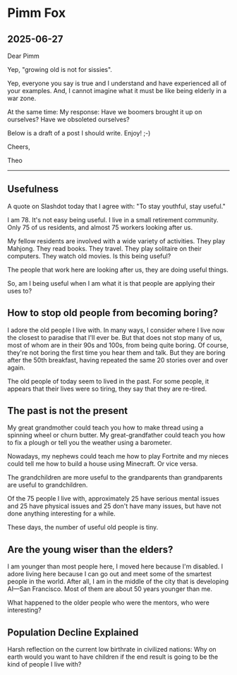 # Pimm Fox

## 2025-06-27

Dear Pimm

Yep, "growing old is not for sissies".

Yep, everyone you say is true and I understand and have experienced all of your examples. And, I cannot imagine what it must be like being elderly in a war zone.

At the same time: My response: Have we boomers brought it up on ourselves? Have we obsoleted ourselves?

Below is a draft of a post I should write. Enjoy! ;-)

Cheers,

Theo

***

## Usefulness

A quote on Slashdot today that I agree with: "To stay youthful, stay useful."

I am 78. It's not easy being useful. I live in a small retirement community. Only 75 of us residents, and almost 75 workers looking after us.

My fellow residents are involved with a wide variety of activities. They play Mahjong. They read books. They travel. They play solitaire on their computers. They watch old movies. Is this being useful?

The people that work here are looking after us, they are doing useful things.

So, am I being useful when I am what it is that people are applying their uses to?

## How to stop old people from becoming boring?

I adore the old people I live with. In many ways, I consider where I live now the closest to paradise that I'll ever be. But that does not stop many of us, most of whom are in their 90s and 100s, from being quite boring. Of course, they're not boring the first time you hear them and talk. But they are boring after the 50th breakfast, having repeated the same 20 stories over and over again.

The old people of today seem to lived in the past. For some people, it appears that their lives were so tiring, they say that they are re-tired.

## The past is not the present

My great grandmother could teach you how to make thread using a spinning wheel or churn butter. My great-grandfather could teach you how to fix a plough or tell you the weather using a barometer.

Nowadays, my nephews could teach me how to play Fortnite and my nieces could tell me how to build a house using Minecraft. Or vice versa.

The grandchildren are more useful to the grandparents than grandparents are useful to grandchildren.

Of the 75 people I live with, approximately 25 have serious mental issues and 25 have physical issues and 25 don't have many issues, but have not done anything interesting for a while.

These days, the number of useful old people is tiny.

## Are the young wiser than the elders?

I am younger than most people here, I moved here because I'm disabled. I adore living here because I can go out and meet some of the smartest people in the world. After all, I am in the middle of the city that is developing AI—San Francisco. Most of them are about 50 years younger than me.

What happened to the older people who were the mentors, who were interesting?

## Population Decline Explained

Harsh reflection on the current low birthrate in civilized nations: Why on earth would you want to have children if the end result is going to be the kind of people I live with?
